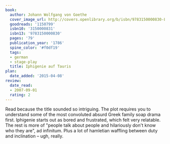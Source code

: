 ```yaml
---
book:
  author: Johann Wolfgang von Goethe
  cover_image_url: http://covers.openlibrary.org/b/isbn/9783150000830-L.jpg
  goodreads: '1150799'
  isbn10: '3150000831'
  isbn13: '9783150000830'
  pages: '79'
  publication_year: '1786'
  spine_color: '#f0df19'
  tags:
  - german
  - stage-play
  title: Iphigenie auf Tauris
plan:
  date_added: '2015-04-08'
review:
  date_read:
  - 2007-09-01
  rating: 2
---
```


Read because the title sounded so intriguing. The plot requires you to understand some of the most convoluted absurd
Greek family soap drama first. Iphigenie starts out as bored and frustrated, which felt very relatable. The rest is more
of "people talk about people and hilariously don't know who they are", ad infinitum. Plus a lot of hamletian waffling
between duty and inclination – ugh, really.
